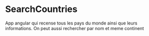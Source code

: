 # SearchCountries
App angular qui recense tous les pays du monde ainsi que leurs informations. On peut aussi rechercher par nom et meme continent
